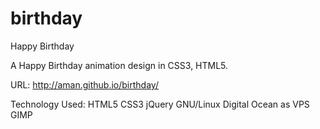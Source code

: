 # birthday
Happy Birthday

A Happy Birthday animation design in CSS3, HTML5.

URL: http://aman.github.io/birthday/

Technology Used: HTML5 CSS3 jQuery  GNU/Linux Digital Ocean as VPS GIMP
